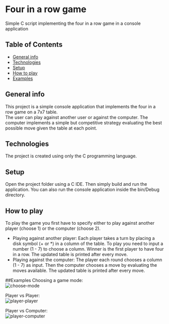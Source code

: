 # Four in a row game
Simple C script implementing the four in a row game in a console application

## Table of Contents
* [General info](#general-info)
* [Technologies](#technologies)
* [Setup](#setup)
* [How to play](#how-to-play)
* [Examples](#examples)

## General info
This project is a simple console application that implements the four in a row game on a 7x7 table.    
The user can play against another user or against the computer. The computer implements a simple but competitive strategy evaluating the best possible move given the table at each point.

## Technologies
The project is created using only the C programming language.

## Setup
Open the project folder using a C IDE. Then simply build and run the application.
You can also run the console application inside the bin/Debug directory.

## How to play
To play the game you first have to specify either to play against another player (choose 1) or the computer (choose 2).   
* Playing against another player: Each player takes a turn by placing a disk symbol (\+ or \*) in a column of the table. To play you need to input a number (1 \- 7) to choose a column. Winner is the first player to have four in a row. The updated table is printed after every move.
* Playing against the computer: The player each round chooses a column (1 \- 7) as input. Then the computer chooses a move by evaluating the moves available. The updated table is printed after every move. 

##Examples
Choosing a game mode:
<br>
![choose-mode](https://user-images.githubusercontent.com/77937479/126626221-f71a54f5-c51d-4fb0-8fae-462038a73fc3.png)  



Player vs Player:
<br>
![player-player](https://user-images.githubusercontent.com/77937479/126626275-35ab5c53-fa2d-473a-945c-028a462c86ad.png)  



Player vs Computer:
<br>
![player-computer](https://user-images.githubusercontent.com/77937479/126626293-c9a4c574-3ba2-4b24-b8ec-5e53407f20c1.png)  


